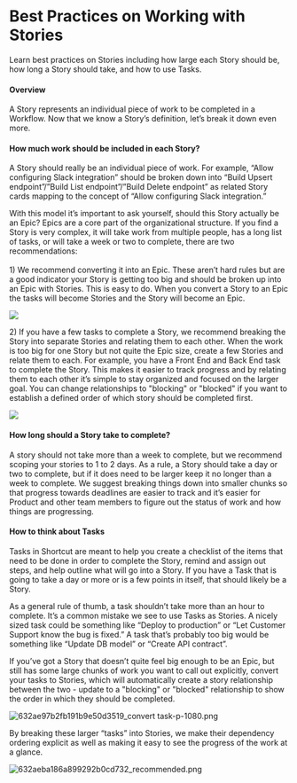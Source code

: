 # Best Practices on Working with Stories

Learn best practices on Stories including how large each Story should be, how long a Story should take, and how to use Tasks.

#### Overview <a href="#h_01hw3sjn6d6mjrp02r8b4gmt8z" id="h_01hw3sjn6d6mjrp02r8b4gmt8z"></a>

A Story represents an individual piece of work to be completed in a Workflow. Now that we know a Story’s definition, let’s break it down even more.&#x20;

#### How much work should be included in each Story? <a href="#h_01hw3sjn6d0be5fhxd7cy0d0fw" id="h_01hw3sjn6d0be5fhxd7cy0d0fw"></a>

A Story should really be an individual piece of work. For example, “Allow configuring Slack integration” should be broken down into “Build Upsert endpoint”/”Build List endpoint”/”Build Delete endpoint” as related Story cards mapping to the concept of “Allow configuring Slack integration.”

With this model it’s important to ask yourself, should this Story actually be an Epic? Epics are a core part of the organizational structure. If you find a Story is very complex, it will take work from multiple people, has a long list of tasks, or will take a week or two to complete, there are two recommendations:\
‍\
1\) We recommend converting it into an Epic. These aren’t hard rules but are a good indicator your Story is getting too big and should be broken up into an Epic with Stories. This is easy to do. When you convert a Story to an Epic the tasks will become Stories and the Story will become an Epic.

![](https://assets-global.website-files.com/6284144cb1a1fee6254fd9f3/632ae8318de4b7225b460f2e_convert%20story%20to%20epic.png)

2\) If you have a few tasks to complete a Story, we recommend breaking the Story into separate Stories and relating them to each other. When the work is too big for one Story but not quite the Epic size, create a few Stories and relate them to each. For example, you have a Front End and Back End task to complete the Story. This makes it easier to track progress and by relating them to each other it’s simple to stay organized and focused on the larger goal. You can change relationships to "blocking" or "blocked" if you want to establish a defined order of which story should be completed first.

![](https://assets-global.website-files.com/6284144cb1a1fee6254fd9f3/632ae87aafcd1a7399a7bb91_relate%20stories.png)

#### How long should a Story take to complete? <a href="#h_01hw3sjn6d2hh6c9h7k7ww502n" id="h_01hw3sjn6d2hh6c9h7k7ww502n"></a>

A story should not take more than a week to complete, but we recommend scoping your stories to 1 to 2 days. As a rule, a  Story should take a day or two to complete, but if it does need to be larger keep it no longer than a week to complete. We suggest breaking things down into smaller chunks so that progress towards deadlines are easier to track and it’s easier for Product and other team members to figure out the status of work and how things are progressing.&#x20;

#### How to think about Tasks <a href="#h_01hw3sjn6dpek3wgg5z2rxcwjh" id="h_01hw3sjn6dpek3wgg5z2rxcwjh"></a>

Tasks in Shortcut are meant to help you create a checklist of the items that need to be done in order to complete the Story, remind and assign out steps, and help outline what will go into a Story. If you have a Task that is going to take a day or more or is a few points in itself, that should likely be a Story.&#x20;

As a general rule of thumb, a task shouldn’t take more than an hour to complete.  It’s a common mistake we see to use Tasks as Stories. A nicely sized task could be something like “Deploy to production” or “Let Customer Support know the bug is fixed.” A task that’s probably too big would be something like “Update DB model” or “Create API contract”.

If you’ve got a Story that doesn’t quite feel big enough to be an Epic, but still has some large chunks of work you want to call out explicitly, convert your tasks to Stories, which will automatically create a story relationship between the two - update to a "blocking" or "blocked" relationship to show the order in which they should be completed.

![632ae97b2fb191b9e50d3519\_convert task-p-1080.png](https://help.shortcut.com/hc/article_attachments/26203354594068)

By breaking these larger “tasks” into Stories, we make their dependency ordering explicit as well as making it easy to see the progress of the work at a glance.

![632aeba186a899292b0cd732\_recommended.png](https://help.shortcut.com/hc/article_attachments/26203358222228)
